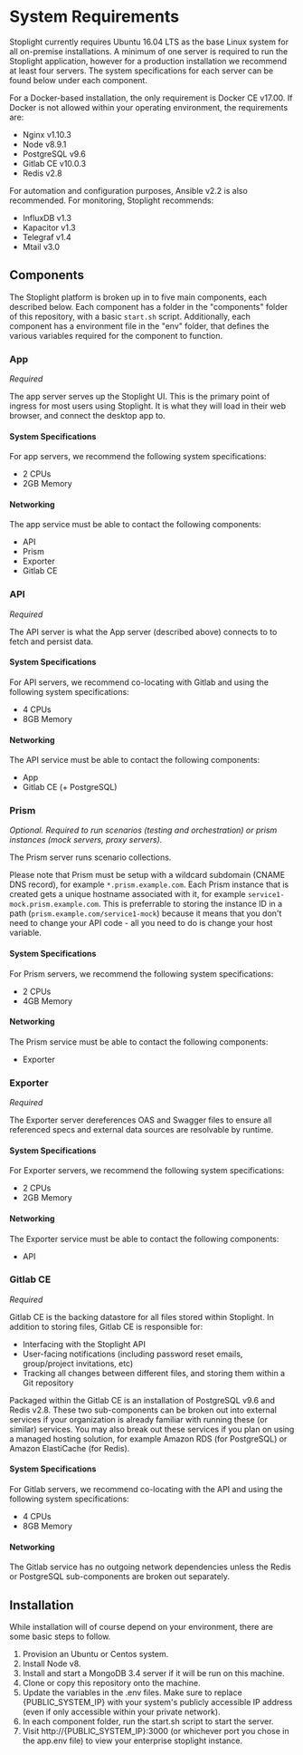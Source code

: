 # System Requirements

Stoplight currently requires Ubuntu 16.04 LTS as the base Linux system for all on-premise installations. A minimum of one server is required to run the Stoplight application, however for a production installation we recommend at least four servers. The system specifications for each server can be found below under each component.

For a Docker-based installation, the only requirement is Docker CE v17.00. If Docker is not allowed within your operating environment, the requirements are:

- Nginx v1.10.3
- Node v8.9.1
- PostgreSQL v9.6
- Gitlab CE v10.0.3
- Redis v2.8

For automation and configuration purposes, Ansible v2.2 is also recommended. For monitoring, Stoplight recommends:

- InfluxDB v1.3
- Kapacitor v1.3
- Telegraf v1.4
- Mtail v3.0

## Components

The Stoplight platform is broken up in to five main components, each described below. Each component has a folder in the "components" folder of this repository, with a basic `start.sh` script. Additionally, each component has a environment file in the "env" folder, that defines the various variables required for the component to function.

### App

*Required*

The app server serves up the Stoplight UI. This is the primary point of ingress for most users using Stoplight. It is what they will load in their web browser, and connect the desktop app to.

#### System Specifications

For app servers, we recommend the following system specifications:

- 2 CPUs
- 2GB Memory

#### Networking

The app service must be able to contact the following components:

- API
- Prism
- Exporter
- Gitlab CE

### API

*Required*

The API server is what the App server (described above) connects to to fetch and persist data.

#### System Specifications

For API servers, we recommend co-locating with Gitlab and using the following system specifications:

- 4 CPUs
- 8GB Memory

#### Networking

The API service must be able to contact the following components:

- App
- Gitlab CE (+ PostgreSQL)

### Prism

*Optional. Required to run scenarios (testing and orchestration) or prism instances (mock servers, proxy servers).*

The Prism server runs scenario collections.

Please note that Prism must be setup with a wildcard subdomain (CNAME DNS record), for example `*.prism.example.com`. Each Prism instance that is created gets a unique hostname associated with it, for example `service1-mock.prism.example.com`. This is preferrable to storing the instance ID in a path (`prism.example.com/service1-mock`) because it means that you don't need to change your API code - all you need to do is change your host variable.

#### System Specifications

For Prism servers, we recommend the following system specifications:

- 2 CPUs
- 4GB Memory

#### Networking

The Prism service must be able to contact the following components:

- Exporter

### Exporter

*Required*

The Exporter server dereferences OAS and Swagger files to ensure all referenced specs and external data sources are resolvable by runtime.

#### System Specifications

For Exporter servers, we recommend the following system specifications:

- 2 CPUs
- 2GB Memory

#### Networking

The Exporter service must be able to contact the following components:

- API

### Gitlab CE

*Required*

Gitlab CE is the backing datastore for all files stored within Stoplight. In addition to storing files, Gitlab CE is responsible for:

* Interfacing with the Stoplight API
* User-facing notifications (including password reset emails, group/project invitations, etc)
* Tracking all changes between different files, and storing them within a Git repository

Packaged within the Gitlab CE is an installation of PostgreSQL v9.6 and Redis v2.8. These two sub-components can be broken out into external services if your organization is already familiar with running these (or similar) services. You may also break out these services if you plan on using a managed hosting solution, for example Amazon RDS (for PostgreSQL) or Amazon ElastiCache (for Redis).

#### System Specifications

For Gitlab servers, we recommend co-locating with the API and using the following system specifications:

- 4 CPUs
- 8GB Memory

#### Networking

The Gitlab service has no outgoing network dependencies unless the Redis or PostgreSQL sub-components are broken out separately.

## Installation

While installation will of course depend on your environment, there are some basic steps to follow.

1. Provision an Ubuntu or Centos system.
2. Install Node v8.
3. Install and start a MongoDB 3.4 server if it will be run on this machine.
4. Clone or copy this repository onto the machine.
5. Update the variables in the .env files. Make sure to replace {PUBLIC_SYSTEM_IP} with your system's publicly accessible IP address (even if only accessible within your private network).
6. In each component folder, run the start.sh script to start the server.
7. Visit http://{PUBLIC_SYSTEM_IP}:3000 (or whichever port you chose in the app.env file) to view your enterprise stoplight instance.

